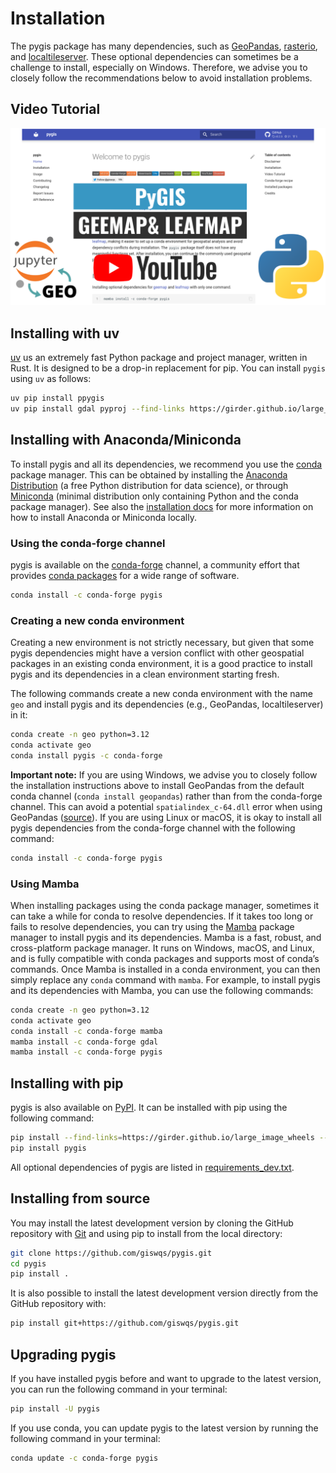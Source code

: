 # Installation

The pygis package has many dependencies, such as [GeoPandas](https://geopandas.org), [rasterio](https://rasterio.readthedocs.io/), and [localtileserver](https://github.com/banesullivan/localtileserver). These optional dependencies can sometimes be a challenge to install, especially on Windows. Therefore, we advise you to closely follow the recommendations below to avoid installation problems.

## Video Tutorial

[![Introducing pygis](images/thumbnail.png)](https://youtu.be/Y1xB7d2VbFY "Introducing pygis")

## Installing with uv

[uv](https://docs.astral.sh/uv/) us an extremely fast Python package and project manager, written in Rust. It is designed to be a drop-in replacement for pip. You can install `pygis` using `uv` as follows:

```bash
uv pip install ppygis
uv pip install gdal pyproj --find-links https://girder.github.io/large_image_wheels
```

## Installing with Anaconda/Miniconda

To install pygis and all its dependencies, we recommend you use the [conda](https://conda.io/en/latest) package manager. This can be obtained by installing the [Anaconda Distribution](https://www.anaconda.com/distribution) (a free Python distribution for data science), or through [Miniconda](https://docs.conda.io/en/latest/miniconda.html) (minimal distribution only containing Python and the conda package manager). See also the [installation docs](https://conda.io/docs/user-guide/install/download.html) for more information on how to install Anaconda or Miniconda locally.

### Using the conda-forge channel

pygis is available on the [conda-forge](https://anaconda.org/conda-forge/pygis) channel, a community effort that provides [conda packages](https://conda-forge.org) for a wide range of software.

```bash
conda install -c conda-forge pygis
```

### Creating a new conda environment

Creating a new environment is not strictly necessary, but given that some pygis dependencies might have a version conflict with other geospatial packages in an existing conda environment, it is a good practice to install pygis and its dependencies in a clean environment starting fresh.

The following commands create a new conda environment with the name `geo` and install pygis and its dependencies (e.g., GeoPandas, localtileserver) in it:

```bash
conda create -n geo python=3.12
conda activate geo
conda install pygis -c conda-forge
```

**Important note:** If you are using Windows, we advise you to closely follow the installation instructions above to install GeoPandas from the default conda channel (`conda install geopandas`) rather than from the conda-forge channel. This can avoid a potential `spatialindex_c-64.dll` error when using GeoPandas ([source](https://github.com/geopandas/geopandas/issues/1812)). If you are using Linux or macOS, it is okay to install all pygis dependencies from the conda-forge channel with the following command:

```bash
conda install -c conda-forge pygis
```

### Using Mamba

When installing packages using the conda package manager, sometimes it can take a while for conda to resolve dependencies. If it takes too long or fails to resolve dependencies, you can try using the [Mamba](https://mamba.readthedocs.io/en/latest) package manager to install pygis and its dependencies. Mamba is a fast, robust, and cross-platform package manager. It runs on Windows, macOS, and Linux, and is fully compatible with conda packages and supports most of conda’s commands. Once Mamba is installed in a conda environment, you can then simply replace any `conda` command with `mamba`. For example, to install pygis and its dependencies with Mamba, you can use the following commands:

```bash
conda create -n geo python=3.12
conda activate geo
conda install -c conda-forge mamba
mamba install -c conda-forge gdal
mamba install -c conda-forge pygis
```

## Installing with pip

pygis is also available on [PyPI](https://pypi.org/project/pygis). It can be installed with pip using the following command:

```bash
pip install --find-links=https://girder.github.io/large_image_wheels --no-cache GDAL
pip install pygis
```

All optional dependencies of pygis are listed in [requirements_dev.txt](https://github.com/giswqs/pygis/blob/master/requirements_dev.txt).

## Installing from source

You may install the latest development version by cloning the GitHub repository with [Git](https://git-scm.com) and using pip to install from the local directory:

```bash
git clone https://github.com/giswqs/pygis.git
cd pygis
pip install .
```

It is also possible to install the latest development version directly from the GitHub repository with:

```bash
pip install git+https://github.com/giswqs/pygis.git
```

## Upgrading pygis

If you have installed pygis before and want to upgrade to the latest version, you can run the following command in your terminal:

```bash
pip install -U pygis
```

If you use conda, you can update pygis to the latest version by running the following command in your terminal:

```bash
conda update -c conda-forge pygis
```
